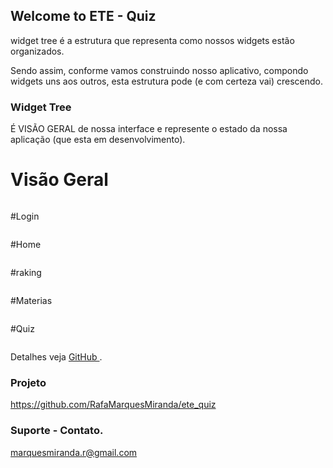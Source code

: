 ## Welcome to ETE - Quiz

widget tree é a estrutura que representa como nossos widgets estão organizados.

Sendo assim, conforme vamos construindo nosso aplicativo, compondo widgets uns aos outros, esta estrutura pode (e com certeza vai) crescendo. 

### Widget Tree

 É VISÃO GERAL de nossa interface e represente o estado da nossa aplicação (que esta em desenvolvimento).



# Visão Geral
<p align = "center">
    <img wigth = "100" src"https://github.com/RafaMarquesMiranda/ete_quiz/blob/gh-pages/site0.PNG">

</p>

#Login
<p align = "center">
    <img wigth = "100" src"https://github.com/RafaMarquesMiranda/ete_quiz/blob/gh-pages/site1.PNG">

</p>

#Home
<p align = "center">
    <img wigth = "100" src"https://github.com/RafaMarquesMiranda/ete_quiz/blob/gh-pages/site2.PNG">

</p>

#raking
<p align = "center">
    <img wigth = "100" src"https://github.com/RafaMarquesMiranda/ete_quiz/blob/gh-pages/site3.PNG">

</p>
#Materias
<p align = "center">
    <img wigth = "100" src"https://github.com/RafaMarquesMiranda/ete_quiz/blob/gh-pages/site3.2.PNGg">

#Quiz
</p>
<p align = "center">
    <img wigth = "100" src"https://github.com/RafaMarquesMiranda/ete_quiz/blob/gh-pages/site5.PNG">

</p>




Detalhes veja [GitHub ](https://github.com/RafaMarquesMiranda/ete_quiz).

### Projeto 

https://github.com/RafaMarquesMiranda/ete_quiz

### Suporte - Contato.

marquesmiranda.r@gmail.com

